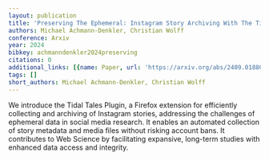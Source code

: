 ```yaml
---
layout: publication
title: 'Preserving The Ephemeral: Instagram Story Archiving With The Tidal Tales Plugin'
authors: Michael Achmann-Denkler, Christian Wolff
conference: Arxiv
year: 2024
bibkey: achmanndenkler2024preserving
citations: 0
additional_links: [{name: Paper, url: 'https://arxiv.org/abs/2409.01880'}]
tags: []
short_authors: Michael Achmann-Denkler, Christian Wolff
---
```

We introduce the Tidal Tales Plugin, a Firefox extension for efficiently
collecting and archiving of Instagram stories, addressing the challenges of
ephemeral data in social media research. It enables an automated collection of
story metadata and media files without risking account bans. It contributes to
Web Science by facilitating expansive, long-term studies with enhanced data
access and integrity.